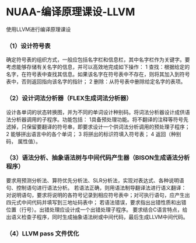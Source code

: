 # NUAA-编译原理课设-LLVM
使用LLVM进行编译原理课设
### （1）设计符号表
确定符号表的组织方式，一般应包括名字栏和信息栏，其中名字栏作为关键字。要考虑能够存储有关名字的信息，并可以高效地完成如下操作：
1 查找：根据给定的名字，在符号表中查找其信息。如果该名字在符号表中不存在，则将其加入到符号表中，否则返回指向该名字的指针；
2 删除：从符号表中删除给定名字的表项。
### （2）设计词法分析器（FLEX生成词法分析器）
设计各单词的状态转换图，并为不同的单词设计种别码。将词法分析器设计成供语法分析器调用的子程序。功能包括：
1具备预处理功能。将不翻译的注释等符号先滤掉，只保留要翻译的符号串，即要求设计一个供词法分析调用的预处理子程序；
2 能够拼出语言中的各个单词；
3 将拼出的标识符填入符号表；
4 返回（种别码， 属性值）。
### （3）语法分析、抽象语法树与中间代码产生器（BISON生成语法分析程序）
要求用预测分析法、算符优先分析法、SLR分析法，实现对表达式、各种说明语句、控制语句进行语法分析。
若语法正确，则用语法制导翻译法进行语义翻译：对说明语句，要求将说明的各符号记录到相应符号表中；对可执行语句，应产生出四元式中间代码并填写到三地址码表中；
若语法错误，要求指出出错性质和出错位置（行号）。出错处理应设计成一个出错处理子程序。
要求结合C语言特点，给出语义检查子程序，同时生成抽象语法树或中间代码，最后生成LLVM中间代码。
### （4）LLVM pass 文件优化

